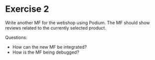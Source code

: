 # Exercise 2

Write another MF for the webshop using Podium. The MF should show reviews related to the currently selected product.

Questions:

* How can the new MF be integrated?
* How is the MF being debugged?
